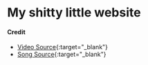 # My shitty little website

#### Credit

* [Video Source](https://www.youtube.com/watch?v=mrqFNUeJkbk){:target="_blank"}
* [Song Source](https://soundcloud.com/hell_usa/idontflinch){:target="_blank"}
